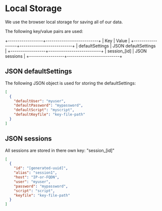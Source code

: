 # Local Storage

We use the browser local storage for saving all of our data.

The following key/value pairs are used:


+------------------+---------------------------+
| Key              | Value                     |
+------------------+---------------------------+
| defaultSettings  | JSON defaultSettings      |
+------------------+---------------------------+
| session_[id]     | JSON sessions             |
+------------------+---------------------------+

## JSON defaultSettings

The following JSON object is used for storing the defaultSettings:

~~~json
[
  {
    "defaultUser": "myuser",
    "defaultPassword": "mypassword",
    "defaultScript": "myscript",
    "defaultKeyfile": "key-file-path"
  }
]
~~~


## JSON sessions

All sessions are stored in there own key: "session_[id]"

~~~json
[
  {
    "id": "[generated-uuid]",
    "alias": "session1",
    "host": "IP-or-FQDN",
    "user": "myuser",
    "password": "mypassword",
    "script": "script",
    "keyfile": "key-file-path"
  }
]
~~~

